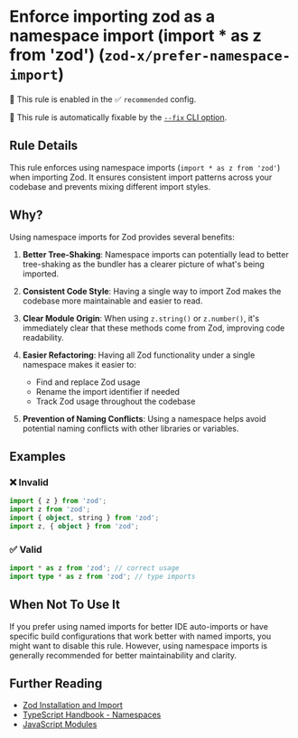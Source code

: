 # Enforce importing zod as a namespace import (import \* as z from 'zod') (`zod-x/prefer-namespace-import`)

💼 This rule is enabled in the ✅ `recommended` config.

🔧 This rule is automatically fixable by the [`--fix` CLI option](https://eslint.org/docs/latest/user-guide/command-line-interface#--fix).

<!-- end auto-generated rule header -->

## Rule Details

This rule enforces using namespace imports (`import * as z from 'zod'`) when importing Zod.
It ensures consistent import patterns across your codebase and prevents mixing different import styles.

## Why?

Using namespace imports for Zod provides several benefits:

1. **Better Tree-Shaking**: Namespace imports can potentially lead to better tree-shaking as the bundler has a clearer picture of what's being imported.

2. **Consistent Code Style**: Having a single way to import Zod makes the codebase more maintainable and easier to read.

3. **Clear Module Origin**: When using `z.string()` or `z.number()`, it's immediately clear that these methods come from Zod, improving code readability.

4. **Easier Refactoring**: Having all Zod functionality under a single namespace makes it easier to:
   - Find and replace Zod usage
   - Rename the import identifier if needed
   - Track Zod usage throughout the codebase

5. **Prevention of Naming Conflicts**: Using a namespace helps avoid potential naming conflicts with other libraries or variables.

## Examples

### ❌ Invalid

```ts
import { z } from 'zod';
import z from 'zod';
import { object, string } from 'zod';
import z, { object } from 'zod';
```

### ✅ Valid

```ts
import * as z from 'zod'; // correct usage
import type * as z from 'zod'; // type imports
```

## When Not To Use It

If you prefer using named imports for better IDE auto-imports or have specific build configurations that work better with named imports, you might want to disable this rule. However, using namespace imports is generally recommended for better maintainability and clarity.

## Further Reading

- [Zod Installation and Import](https://zod.dev/?id=installation)
- [TypeScript Handbook - Namespaces](https://www.typescriptlang.org/docs/handbook/namespaces.html)
- [JavaScript Modules](https://developer.mozilla.org/en-US/docs/Web/JavaScript/Guide/Modules)
